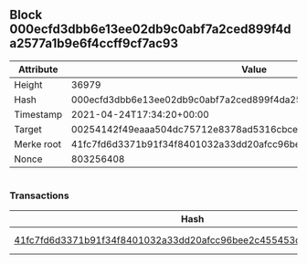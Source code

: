## Block 000ecfd3dbb6e13ee02db9c0abf7a2ced899f4da2577a1b9e6f4ccff9cf7ac93

Attribute | Value
--- | ---
Height | 36979
Hash | 000ecfd3dbb6e13ee02db9c0abf7a2ced899f4da2577a1b9e6f4ccff9cf7ac93
Timestamp | 2021-04-24T17:34:20+00:00
Target | 00254142f49eaaa504dc75712e8378ad5316cbcead634704b3734b6271167cc4
Merke root | 41fc7fd6d3371b91f34f8401032a33dd20afcc96bee2c455453d70d4e8414173
Nonce | 803256408

```

```

### Transactions

Hash | Amount
--- | ---
[41fc7fd6d3371b91f34f8401032a33dd20afcc96bee2c455453d70d4e8414173](41fc7fd6d3371b91f34f8401032a33dd20afcc96bee2c455453d70d4e8414173.md) | 10.00000000 SKEPTI 
